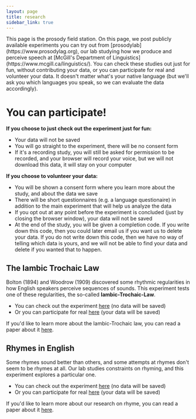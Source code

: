```yaml
---
layout: page
title: research
sidebar_link: true
---
```


<p class="message">
  This page is the prosody field station. On this page, we post publicly available experiments you can try out from [prosodylab](https://www.prosodylag.org), our lab studying how we produce and perceive speech at [McGill's Department of Linguistics](https://www.mcgill.ca/linguistics/). You can check these studies out just for fun, without contributing your data, or you can participate for real and volunteer your data. It doesn't matter what's your native language (but we'll ask you which languages you speak, so we can evaluate the data accordingly).
</p>



# You can participate!


**If you choose to just check out the experiment just for fun:**
* Your data will not be saved
* You will go straight to the experiment, there will be no consent form
* If it's a recording study, you will still be asked for permission to be recorded, and your browser will record your voice, but we will not download this data, it will stay on your computer


**If you choose to volunteer your data:**
* You will be shown a consent form where you learn more about the study, and about the data we save
* There will be short questionnaires (e.g. a language questionaire) in addition to the main experiment that will help us analyze the data
* If you opt out at any point before the experiment is concluded (just by closing the browser window), your data will not be saved
* At the end of the study, you will be given a completion code. If you write down this code, then you could later email us if you want us to delete your data. If you do not write down this code, then we have no way of telling which data is yours, and we will not be able to find your data and delete if you wanted that to happen. 


## The Iambic Trochaic Law

Bolton (1894) and Woodrow (1909) discovered some rhythmic regularities in how English speakers perceive sequences of sounds. This experiment tests one of these regularities, the so-called **Iambic-Trochaic-Law**. 

* You can check out the experiment [here](https://prosodylab.org/experimenter/public/itl/?mode=testExperiment&session=1) (no data will be saved) 
* Or you can participate for real [here](https://prosodylab.org/experimenter/public/itl/) (your data will be saved) 

If you'd like to learn more about the Iambic-Trochaic law, you can read a paper about it [here](https://doi.org/10.17605/OSF.IO/RWBYH). 



## Rhymes in English

Some rhymes sound better than others, and some attempts at rhymes don't seem to be rhymes at all. Our lab studies constraints on rhyming, and this experiment explores a particular one. 

* You can check out the experiment [here](https://prosodylab.org/experimenter/public/rhyme/?mode=testExperiment) (no data will be saved) 
* Or you can participate for real [here](https://prosodylab.org/experimenter/public/rhyme/) (your data will be saved) 

If you'd like to learn more about our research on rhyme, you can read a paper about it [here](https://www.semanticsarchive.net/Archive/zVjOWI5M/index.html).


